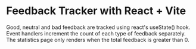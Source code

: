 # Feedback Tracker with React + Vite

Good, neutral and bad feedback are tracked using react's useState() hook.
Event handlers increment the count of each type of feedback separately.
The statistics page only renders when the total feedback is greater than 0.

